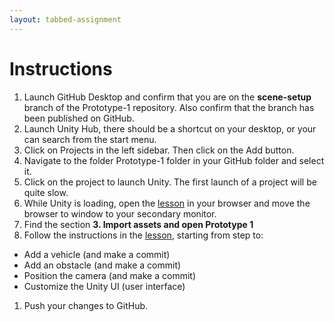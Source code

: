 ```yaml
---
layout: tabbed-assignment
---
```


# Instructions
1. Launch GitHub Desktop and confirm that you are on the **scene-setup** branch of the Prototype-1 repository. Also confirm that the branch has been published on GitHub.
1. Launch Unity Hub, there should be a shortcut on your desktop, or your can search from the start menu.
1. Click on Projects in the left sidebar. Then click on the Add button.
1. Navigate to the folder Prototype-1 folder in your GitHub folder and select it.
1. Click on the project to launch Unity. The first launch of a project will be quite slow.
1. While Unity is loading, open the [lesson][] in your browser and move the browser to window to your secondary monitor.
1. Find the section **3. Import assets and open Prototype 1**
1. Follow the instructions in the [lesson][], starting from step  to:
  - Add a vehicle (and make a commit)
  - Add an obstacle (and make a commit)
  - Position the camera (and make a commit)
  - Customize the Unity UI (user interface)
1. Push your changes to GitHub.

[prototype1]: <https://github.com/Create-With-Code-Master/Unit-1-Prototype>

<!-- Don't edit links here, change them in _data/assignment.yml instead, -->

[lesson]: <{{site.data.assignment.lesson}}>
[slides]: <{{site.data.assignment.slides}}>
[template]: <{{site.data.assignment.template}}>

